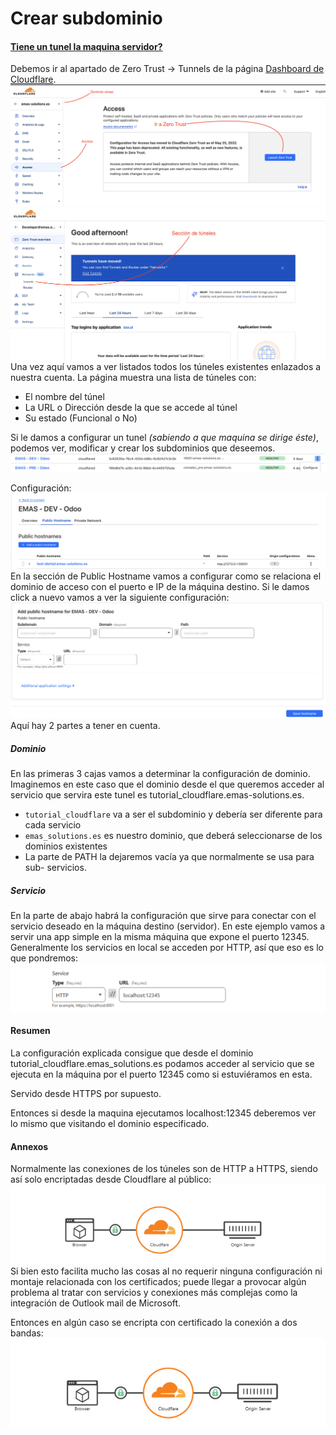 # Crear subdominio

#### [Tiene un tunel la maquina servidor?](index.md#tengo-tunel)

Debemos ir al apartado de Zero Trust → Tunnels de la página [Dashboard de Cloudflare](https://one.dash.cloudflare.com/).
![DemoZeroTrust](ZeroTrust.png)
![SeccionTunelesDemo](Tuneles.png)
Una vez aquí vamos a ver listados todos los túneles existentes enlazados a nuestra cuenta.
La página muestra una lista de túneles con:  
 
- El nombre del túnel  
- La URL o Dirección desde la que se accede al túnel  
- Su estado (Funcional o No)  

Si le damos a configurar un tunel _(sabiendo a que maquina se dirige éste)_, podemos ver, modificar y crear los subdominios que deseemos.
![TunelConfig](TunelConfig.png)  

Configuración:
![TunelHostnames](TunelHostnames.png)
En la sección de Public Hostname vamos a configurar como se relaciona el dominio de acceso con el puerto e IP de la máquina destino. Si le damos click a nuevo vamos a ver la siguiente configuración:
![HostnameConfig](HostnameConfig.png)
Aquí hay 2 partes a tener en cuenta.
##### Dominio
En las primeras 3 cajas vamos a determinar la configuración de dominio. Imaginemos en este caso que el dominio desde el que queremos acceder al servicio que servira este tunel es tutorial_cloudflare.emas-solutions.es.  

- `tutorial_cloudflare` va a ser el subdominio y debería ser diferente para cada servicio
- `emas_solutions.es` es nuestro dominio, que deberá seleccionarse de los dominios existentes
- La parte de PATH la dejaremos vacía ya que normalmente se usa para sub- servicios.

##### Servicio
En la parte de abajo habrá la configuración que sirve para conectar con el servicio deseado en la máquina destino (servidor).
En este ejemplo vamos a servir una app simple en la misma máquina que expone el puerto 12345.
Generalmente los servicios en local se acceden por HTTP, así que eso es lo que pondremos:
![HTTPExample](HTTPExample.png)

#### Resumen
La configuración explicada consigue que desde el dominio tutorial_cloudflare.emas_solutions.es podamos acceder al servicio que se ejecuta en la
máquina por el puerto 12345 como si estuviéramos en esta.  

Servido desde HTTPS por supuesto.  

Entonces si desde la maquina ejecutamos localhost:12345 deberemos ver lo mismo que visitando el dominio especificado.

#### Annexos
Normalmente las conexiones de los túneles son de HTTP a HTTPS, siendo así solo encriptadas desde Cloudflare al público:
![HalfEncrypt](HalfEncrypt.png)  
Si bien esto facilita mucho las cosas al no requerir ninguna configuración ni montaje relacionada con los certificados; puede llegar a provocar algún problema al tratar con servicios y conexiones más complejas como la integración de Outlook mail de Microsoft.  

Entonces en algún caso se encripta con certificado la conexión a dos bandas:
![FullEncrypt](FullEncrypt.png)

<style>
.search-results {
  display: none;
}
</style>
